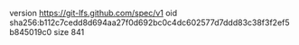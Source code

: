 version https://git-lfs.github.com/spec/v1
oid sha256:b112c7cedd8d694aa27f0d692bc0c4dc602577d7ddd83c38f3f2ef5b845019c0
size 841
